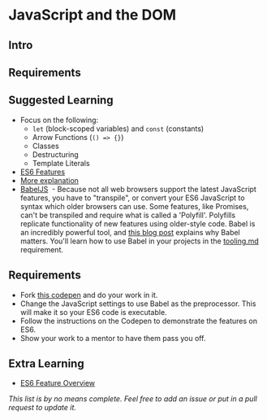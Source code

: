 # JavaScript and the DOM

## Intro

## Requirements


## Suggested Learning

- Focus on the following:
  - `let` (block-scoped variables) and `const` (constants)
  - Arrow Functions (`() => {}`)
  - Classes
  - Destructuring
  - Template Literals
- [ES6 Features](https://github.com/lukehoban/es6features)
- [More explanation](https://webapplog.com/es6/)
- [BabelJS](https://babeljs.io)
  - Because not all web browsers support the latest JavaScript features, you have to "transpile", or convert your ES6 JavaScript to syntax which older browsers can use. Some features, like Promises, can't be transpiled and require what is called a 'Polyfill'. Polyfills replicate functionality of new features using older-style code. Babel is an incredibly powerful tool, and [this blog post](http://codemix.com/blog/why-babel-matters) explains why Babel matters. You'll learn how to use Babel in your projects in the [tooling.md](Tooling) requirement.

## Requirements

- Fork [this codepen](https://codepen.io/alexanderson1993/pen/rzyNKv?editors=0010) and do your work in it.
- Change the JavaScript settings to use Babel as the preprocessor. This will make it so your ES6 code is executable.
- Follow the instructions on the Codepen to demonstrate the features on ES6.
- Show your work to a mentor to have them pass you off.

## Extra Learning

- [ES6 Feature Overview](http://es6-features.org)

*This list is by no means complete. Feel free to add an issue or put in a pull request to update it.*

